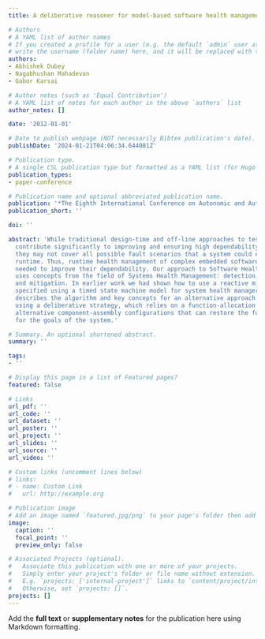 ```yaml
---
title: A deliberative reasoner for model-based software health management

# Authors
# A YAML list of author names
# If you created a profile for a user (e.g. the default `admin` user at `content/authors/admin/`), 
# write the username (folder name) here, and it will be replaced with their full name and linked to their profile.
authors:
- Abhishek Dubey
- Nagabhushan Mahadevan
- Gabor Karsai

# Author notes (such as 'Equal Contribution')
# A YAML list of notes for each author in the above `authors` list
author_notes: []

date: '2012-01-01'

# Date to publish webpage (NOT necessarily Bibtex publication's date).
publishDate: '2024-01-21T04:06:34.644081Z'

# Publication type.
# A single CSL publication type but formatted as a YAML list (for Hugo requirements).
publication_types:
- paper-conference

# Publication name and optional abbreviated publication name.
publication: '*The Eighth International Conference on Autonomic and Autonomous Systems*'
publication_short: ''

doi: ''

abstract: 'While traditional design-time and off-line approaches to testing and verification
  contribute significantly to improving and ensuring high dependability of software,
  they may not cover all possible fault scenarios that a system could encounter at
  runtime. Thus, runtime health management of complex embedded software systems is
  needed to improve their dependability. Our approach to Software Health Management
  uses concepts from the field of Systems Health Management: detection, diagnosis
  and mitigation. In earlier work we had shown how to use a reactive mitigation strategy
  specified using a timed state machine model for system health manager. This paper
  describes the algorithm and key concepts for an alternative approach to system mitigation
  using a deliberative strategy, which relies on a function-allocation model to identify
  alternative component-assembly configurations that can restore the functions needed
  for the goals of the system.'

# Summary. An optional shortened abstract.
summary: ''

tags:
- ''

# Display this page in a list of Featured pages?
featured: false

# Links
url_pdf: ''
url_code: ''
url_dataset: ''
url_poster: ''
url_project: ''
url_slides: ''
url_source: ''
url_video: ''

# Custom links (uncomment lines below)
# links:
# - name: Custom Link
#   url: http://example.org

# Publication image
# Add an image named `featured.jpg/png` to your page's folder then add a caption below.
image:
  caption: ''
  focal_point: ''
  preview_only: false

# Associated Projects (optional).
#   Associate this publication with one or more of your projects.
#   Simply enter your project's folder or file name without extension.
#   E.g. `projects: ['internal-project']` links to `content/project/internal-project/index.md`.
#   Otherwise, set `projects: []`.
projects: []
---
```


Add the **full text** or **supplementary notes** for the publication here using Markdown formatting.
